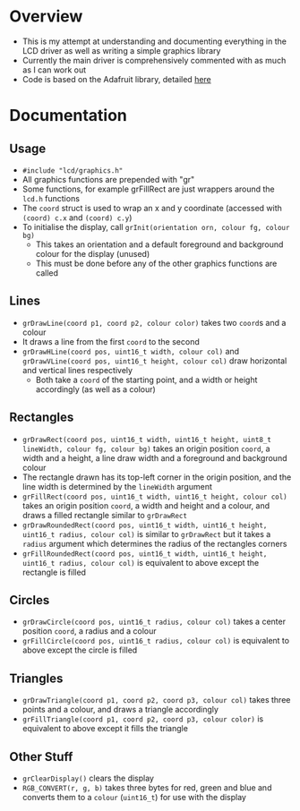 # Overview
- This is my attempt at understanding and documenting everything in the LCD driver as well as writing a simple graphics library
- Currently the main driver is comprehensively commented with as much as I can work out
- Code is based on the Adafruit library, detailed [here](http://forum.pjrc.com/threads/26305-Highly-optimized-ILI9341-%28320x240-TFT-color-display%29-library)

# Documentation
## Usage
- `#include "lcd/graphics.h"`
- All graphics functions are prepended with "gr"
- Some functions, for example grFillRect are just wrappers around the `lcd.h` functions
- The `coord` struct is used to wrap an x and y coordinate (accessed with `(coord) c.x` and `(coord) c.y`)
- To initialise the display, call `grInit(orientation orn, colour fg, colour bg)`
  - This takes an orientation and a default foreground and background colour for the display (unused)
  - This must be done before any of the other graphics functions are called

## Lines
- `grDrawLine(coord p1, coord p2, colour color)` takes two `coord`s and a colour
- It draws a line from the first `coord` to the second
- `grDrawHLine(coord pos, uint16_t width, colour col)` and `grDrawVLine(coord pos, uint16_t height, colour col)` draw horizontal and vertical lines respectively
  - Both take a `coord` of the starting point, and a width or height accordingly (as well as a colour)

## Rectangles
- `grDrawRect(coord pos, uint16_t width, uint16_t height, uint8_t lineWidth, colour fg, colour bg)` takes an origin position `coord`, a width and a height, a line draw width and a foreground and background colour
- The rectangle drawn has its top-left corner in the origin position, and the line width is determined by the `lineWidth` argument
- `grFillRect(coord pos, uint16_t width, uint16_t height, colour col)` takes an origin position `coord`, a width and height and a colour, and draws a filled rectangle similar to `grDrawRect`
- `grDrawRoundedRect(coord pos, uint16_t width, uint16_t height, uint16_t radius, colour col)` is similar to `grDrawRect` but it takes a `radius` argument which determines the radius of the rectangles corners
- `grFillRoundedRect(coord pos, uint16_t width, uint16_t height, uint16_t radius, colour col)` is equivalent to above except the rectangle is filled

## Circles
- `grDrawCircle(coord pos, uint16_t radius, colour col)` takes a center position `coord`, a radius and a colour
- `grFillCircle(coord pos, uint16_t radius, colour col)` is equivalent to above except the circle is filled

## Triangles
- `grDrawTriangle(coord p1, coord p2, coord p3, colour col)` takes three points and a colour, and draws a triangle accordingly
- `grFillTriangle(coord p1, coord p2, coord p3, colour color)` is equivalent to above except it fills the triangle

## Other Stuff
- `grClearDisplay()` clears the display
- `RGB_CONVERT(r, g, b)` takes three bytes for red, green and blue and converts them to a `colour` (`uint16_t`) for use with the display
